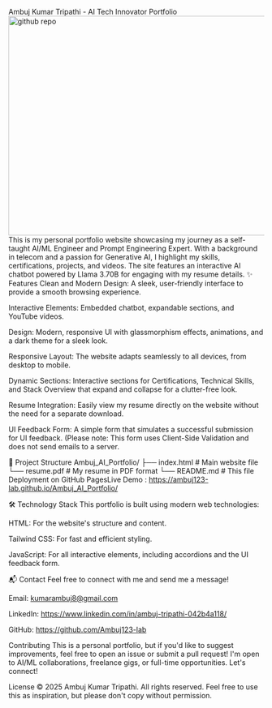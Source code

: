 Ambuj Kumar Tripathi - AI Tech Innovator Portfolio
<img width="749" height="433" alt="github repo" src="https://github.com/user-attachments/assets/e3df5ea3-22fd-43f7-8d78-b0a7e806de7d" />
This is my personal portfolio website showcasing my journey as a self-taught AI/ML Engineer and Prompt Engineering Expert. With a background in telecom and a passion for Generative AI, I highlight my skills, certifications, projects, and videos. The site features an interactive AI chatbot powered by Llama 3.70B for engaging with my resume details.
✨ Features
Clean and Modern Design: A sleek, user-friendly interface to provide a smooth browsing experience.

Interactive Elements: Embedded chatbot, expandable sections, and YouTube videos.

Design: Modern, responsive UI with glassmorphism effects, animations, and a dark theme for a sleek look.

Responsive Layout: The website adapts seamlessly to all devices, from desktop to mobile.

Dynamic Sections: Interactive sections for Certifications, Technical Skills, and Stack Overview that expand and collapse for a clutter-free look.

Resume Integration: Easily view my resume directly on the website without the need for a separate download.

UI Feedback Form: A simple form that simulates a successful submission for UI feedback. (Please note: This form uses Client-Side Validation and does not send emails to a server.

📂 Project Structure
Ambuj_AI_Portfolio/
├── index.html         # Main website file
└── resume.pdf         # My resume in PDF format
└── README.md          # This file
Deployment on GitHub PagesLive Demo : https://ambuj123-lab.github.io/Ambuj_AI_Portfolio/

🛠️ Technology Stack
This portfolio is built using modern web technologies:

HTML: For the website's structure and content.

Tailwind CSS: For fast and efficient styling.

JavaScript: For all interactive elements, including accordions and the UI feedback form.

📬 Contact
Feel free to connect with me and send me a message!

Email: kumarambuj8@gmail.com

LinkedIn: https://www.linkedin.com/in/ambuj-tripathi-042b4a118/

GitHub: https://github.com/Ambuj123-lab

Contributing
This is a personal portfolio, but if you'd like to suggest improvements, feel free to open an issue or submit a pull request!
I'm open to AI/ML collaborations, freelance gigs, or full-time opportunities. Let's connect!

License
© 2025 Ambuj Kumar Tripathi. All rights reserved. Feel free to use this as inspiration, but please don't copy without permission.
